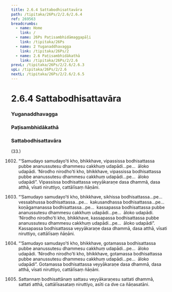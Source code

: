 ```yaml
---
title: 2.6.4 Sattabodhisattavāra
path: /tipitaka/26Ps/2/2.6/2.6.4
ref: 269563
breadcrumbs:
  - name: Home
    link: /
  - name: 26Ps Paṭisambhidāmaggapāḷi
    link: /tipitaka/26Ps
  - name: 2 Yuganaddhavagga
    link: /tipitaka/26Ps/2
  - name: 2.6 Paṭisambhidākathā
    link: /tipitaka/26Ps/2/2.6
prevL: /tipitaka/26Ps/2/2.6/2.6.3
upL: /tipitaka/26Ps/2/2.6
nextL: /tipitaka/26Ps/2/2.6/2.6.5
---
```


# 2.6.4 Sattabodhisattavāra

### Yuganaddhavagga

### Paṭisambhidākathā

### Sattabodhisattavāra

(33.)

1602. “‘Samudayo samudayo’ti kho, bhikkhave, vipassissa bodhisattassa pubbe ananussutesu dhammesu cakkhuṃ udapādi…pe…  āloko udapādi. ‘Nirodho nirodho’ti kho, bhikkhave, vipassissa bodhisattassa pubbe ananussutesu dhammesu cakkhuṃ udapādi…pe…  āloko udapādi”. Vipassissa bodhisattassa veyyākaraṇe dasa dhammā, dasa atthā, vīsati niruttiyo, cattālīsaṃ ñāṇāni.

1603. “‘Samudayo samudayo’ti kho, bhikkhave, sikhissa bodhisattassa…pe…  vessabhussa bodhisattassa…pe…  kakusandhassa bodhisattassa…pe…  koṇāgamanassa bodhisattassa…pe…  kassapassa bodhisattassa pubbe ananussutesu dhammesu cakkhuṃ udapādi…pe…  āloko udapādi. ‘Nirodho nirodho’ti kho, bhikkhave, kassapassa bodhisattassa pubbe ananussutesu dhammesu cakkhuṃ udapādi…pe…  āloko udapādi”. Kassapassa bodhisattassa veyyākaraṇe dasa dhammā, dasa atthā, vīsati niruttiyo, cattālīsaṃ ñāṇāni.

1604. “‘Samudayo samudayo’ti kho, bhikkhave, gotamassa bodhisattassa pubbe ananussutesu dhammesu cakkhuṃ udapādi…pe…  āloko udapādi. ‘Nirodho nirodho’ti kho, bhikkhave, gotamassa bodhisattassa pubbe ananussutesu dhammesu cakkhuṃ udapādi…pe…  āloko udapādi”. Gotamassa bodhisattassa veyyākaraṇe dasa dhammā, dasa atthā, vīsati niruttiyo, cattālīsaṃ ñāṇāni.

1605. Sattannaṃ bodhisattānaṃ sattasu veyyākaraṇesu sattati dhammā, sattati atthā, cattālīsasataṃ niruttiyo, asīti ca dve ca ñāṇasatāni.


